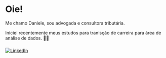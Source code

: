 # Oie!

Me chamo Daniele, sou advogada e consultora tributária. 

Iniciei recentemente meus estudos para tranisção de carreira para área de análise de dados. 👩‍💻

### 
[![LinkedIn]([https://img.shields.io/badge/LinkedIn-0077B5?style=for-the-badge&logo=linkedin&logoColor=white)](https://www.linkedin.com/in/danielelsena/)
